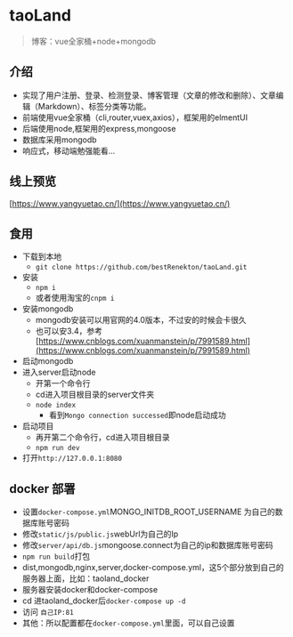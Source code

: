 # taoLand
>博客：vue全家桶+node+mongodb

## 介绍
+ 实现了用户注册、登录、检测登录、博客管理（文章的修改和删除）、文章编辑（Markdown）、标签分类等功能。
+ 前端使用vue全家桶（cli,router,vuex,axios），框架用的elmentUI
+ 后端使用node,框架用的express,mongoose
+ 数据库采用mongodb
+ 响应式，移动端勉强能看...
## 线上预览
[https://www.yangyuetao.cn/](https://www.yangyuetao.cn/)

## 食用
+ 下载到本地
	+ `git clone https://github.com/bestRenekton/taoLand.git` 
+ 安装
	+ `npm i`
	+ 或者使用淘宝的`cnpm i`
+ 安装mongodb
	+ mongodb安装可以用官网的4.0版本，不过安的时候会卡很久
	+ 也可以安3.4，参考[https://www.cnblogs.com/xuanmanstein/p/7991589.html](https://www.cnblogs.com/xuanmanstein/p/7991589.html)
+ 启动mongodb
+ 进入server启动node
	+ 开第一个命令行
	+ cd进入项目根目录的server文件夹
	+ `node index`
		+ 看到`Mongo connection successed`即node启动成功
+ 启动项目
	+ 再开第二个命令行，cd进入项目根目录
	+ `npm run dev`
+ 打开`http://127.0.0.1:8080`

## docker 部署
+ 设置`docker-compose.yml`MONGO_INITDB_ROOT_USERNAME 为自己的数据库账号密码
+ 修改`static/js/public.js`webUrl为自己的Ip
+ 修改`server/api/db.js`mongoose.connect为自己的ip和数据库账号密码
+ `npm run build`打包
+ dist,mongodb,nginx,server,docker-compose.yml，这5个部分放到自己的服务器上面，比如：taoland_docker
+ 服务器安装docker和docker-compose
+ cd 进taoland_docker后`docker-compose up -d`
+ 访问 `自己IP:81`
+ 其他：所以配置都在`docker-compose.yml`里面，可以自己设置